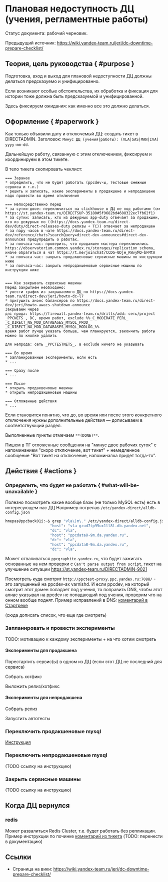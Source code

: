 # Плановая недоступность ДЦ (учения, регламентные работы)

Статус документа: рабочий черновик.

Предыдущий источник: <https://wiki.yandex-team.ru/jeri/dc-downtime-prepare-checklist/>

## Теория, цель руководства { #purpose }

Подготовка, вход и выход для плановой недоступности ДЦ должны делаться предсказуемо и унифицированно.

Если возникают особые обстоятельства, их обработка и фиксация для истории тоже должна быть предсказуемой и унифицированной.

Здесь фиксируем ожидания: как именно все это должно делаться.


## Оформление { #paperwork }

Как только объявили дату и отключемый ДЦ: создать тикет в DIRECTADMIN.
Заголовок: `Минус ДЦ (учения|работы): (VLA|SAS|MAN|IVA) yyyy-mm-dd`.

Дальнейшую работу, связанную с этим отключением, фиксируем и координируем в этом тикете.

В тело тикета скопировать чеклист:

```
=== Заранее
* определить, что не будет работать (ppcdev-ы, тестовые смежные сервисы и т.п.)
* решить и записать, какие эксперименты в продакшене и непродакшене надо провести во время отключения

=== Непосредственно перед
* за сутки-двое: переключиться на clickhouse в ДЦ не под работами (см https://st.yandex-team.ru/DIRECTSUP-35180#5f9682bd4608322ec7fb62f1)
* за сутки: записать, кто из дежурных app-duty отвечает за продакшен, кто из дежурных по ((https://docs.yandex-team.ru/direct-dev/duty/direct-releases-duty релизы + ТС)) отвечает за непродакшен
* за пару часов в чате https://docs.yandex-team.ru/direct-dev/reference/chats?searchQuery=direct-dev-announces#direct-dev-announces предупредить о работах.
* за полчаса-час: проверить, что продакшен мастера переключились https://observatorium.common.yandex.ru/storages/replication_schema, иначе обратиться в чат https://t.me/joinchat/CCDG-0Dje_KWvyMQ-bFMtA
* за полчаса-час: закрыть продакшеновые сервисные машины по инструкции ниже
* за полчаса-час: закрыть непродакшеновые сервисные машины по инструкции ниже


=== Как закрывать сервисные машины
Перед закрытием необходимо:
* увести трафик из закрываемого ДЦ по https://docs.yandex-team.ru/direct-dev/jeri/howto-dc-l7
* притушить анонс балансеров по https://docs.yandex-team.ru/direct-dev/jeri/howto-awacs-shutdown-announce
Закрываем через
длi прода: https://firewall.yandex-team.ru/drills/add: сеть/project _PPCNETS_, DC, время работ, exclude %%_C_MODERATE_PERL_ _C_DIRECT_NG_MOD_DATABASES_MYSQL_PROD_ _C_DIRECT_NG_MOD_DATABASES_MYSQL_MODLOG_%%
время работ лучше указать больше, чем планируется, закончить работы можно по кнопке удалить

для непрода: сеть _PPCTESTNETS_, в exclude ничего не указывать

=== Во время
* запланированные эксперименты, если есть
* ...

=== Сразу после
* ...

=== После
* открыть продакшеновые машины
* открыть непродакшеновые машины

=== Отложенные действия
* ...
```

Если становится понятно, что до, во время или после этого конкретного отключения нужны дополнительные действия — дописываем в соответствующий раздел.

Выполненные пункты отмечаем `**(DONE)**`.

Пишем в ТГ отложенные сообщения на "минус двое рабочих суток" с напоминанием "скоро отключение, вот тикет" +
немедленное сообщение "Вот тикет на отключение, напоминалка придет тогда-то".

## Действия { #actions }

### Определить, что будет не работать { #what-will-be-unavailable }
Полезно посмотреть какие вообще базы (не только MySQL есть) есть в интересующем нас ДЦ
Например погрепав `/etc/yandex-direct/alldb-config.json`
```bash
hmepas@ppcback01i:~$ grep "vla\|m\." /etc/yandex-direct/alldb-config.json
                    "host": "vla-gzud7tp95ux1ll8l.db.yandex.net",
                    "dc": "vla",
                    "host": "ppcdata8-9m.da.yandex.ru",
                    "dc": "vla",
                    "host": "ppcdata8-9m.da.yandex.ru",
                    "dc": "vla",
```

Может отваливаться ```ppcgraphite.yandex.ru```, что будет зажигать основанные на нем проверки с ```Can't parse output from script```, тикет на улучшение ситуации https://st.yandex-team.ru/DIRECTADMIN-9021

Посмотреть куда смотрит ```http://ppctest-proxy.ppc.yandex.ru:7088/``` - это запущенный на ppcdev-ах varnishd. И если ppcdev, на который смотрит этот домен попадает под учения, то поправить DNS, чтобы этот алиас указывал на ppcdev не попадающий под учения, проверим что на онном вообще поднят. Пример исправлений в DNS: [коментарий в Стартреке](https://st.yandex-team.ru/DIRECT-96242#5cb831d75bd695001f3d50bd)

(сюда дописать список, что еще где смотреть)

### Запланировать и провести эксперименты

TODO: мотивацию к каждому эксперименты + на что хотим смотреть

#### Эксперименты для продакшена

Порестартить сервис(ы) в одном из ДЦ (если этот ДЦ не последний для сервиса)

Собрать хотфикс

Выложить релиз/хотфикс


#### Эксперименты для непродакшена

Собрать релиз

Запустить автотесты


### Переключить продакшеновые mysql

[Инструкция](./guide/mysql-switch-master.md)


### Переключить непродакшеновые mysql

(TODO ссылку на инструкцию)


### Закрыть сервисные машины

(TODO ссылку на инструкцию)


## Когда ДЦ вернулся


### redis

Может развалиться Redis Cluster, т.е. будет работать без репликации. Пример инструкции по починке [коментарий из тикета](https://st.yandex-team.ru/DIRECTADMIN-8997#5fc93f993b175f4fc10fd05a)
(TODO: перенести в документацию)

## Ссылки

- Страница на вики: <https://wiki.yandex-team.ru/jeri/dc-downtime-prepare-checklist/>

